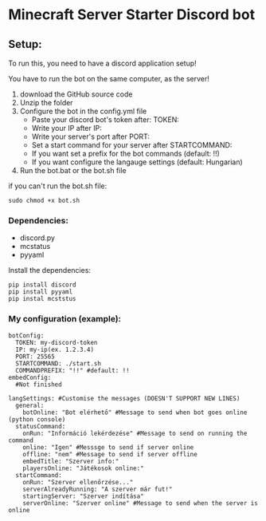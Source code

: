 # Minecraft Server Starter Discord bot

## Setup:

To run this, you need to have a discord application setup!

You have to run the bot on the same computer, as the server!

1. download the GitHub source code
2. Unzip the folder
3. Configure the bot in the config.yml file
     - Paste your discord bot's token after: TOKEN:
     - Write your IP after IP:
     - Write your server's port after PORT: 
     - Set a start command for your server after STARTCOMMAND: 
     - If you want set a prefix for the bot commands (default: !!)
     - If you want configure the langauge settings (default: Hungarian)
4. Run the bot.bat or the bot.sh file

if you can't run the bot.sh file:
```
sudo chmod +x bot.sh
```

### Dependencies:

- discord.py
- mcstatus
- pyyaml

Install the dependencies:
```
pip install discord
pip install pyyaml
pip instal mcststus
```

### My configuration (example):
```
botConfig:
  TOKEN: my-discord-token
  IP: my-ip(ex. 1.2.3.4)
  PORT: 25565
  STARTCOMMAND: ./start.sh
  COMMANDPREFIX: "!!" #default: !!
embedConfig:
  #Not finished

langSettings: #Customise the messages (DOESN'T SUPPORT NEW LINES)
  general:
    botOnline: "Bot elérhető" #Message to send when bot goes online (python console)
  statusCommand:
    onRun: "Információ lekérdezése" #Message to send on running the command
    online: "Igen" #Messsge to send if server online
    offline: "nem" #Message to send if server offline
    embedTitle: "Szerver info:" 
    playersOnline: "Játékosok online:" 
  startCommand:
    onRun: "Szerver ellenőrzése..."
    serverAlreadyRunning: "A szerver már fut!"
    startingServer: "Szerver indítása"
    serverOnline: "Szerver online" #Message to send when the server is online
```
